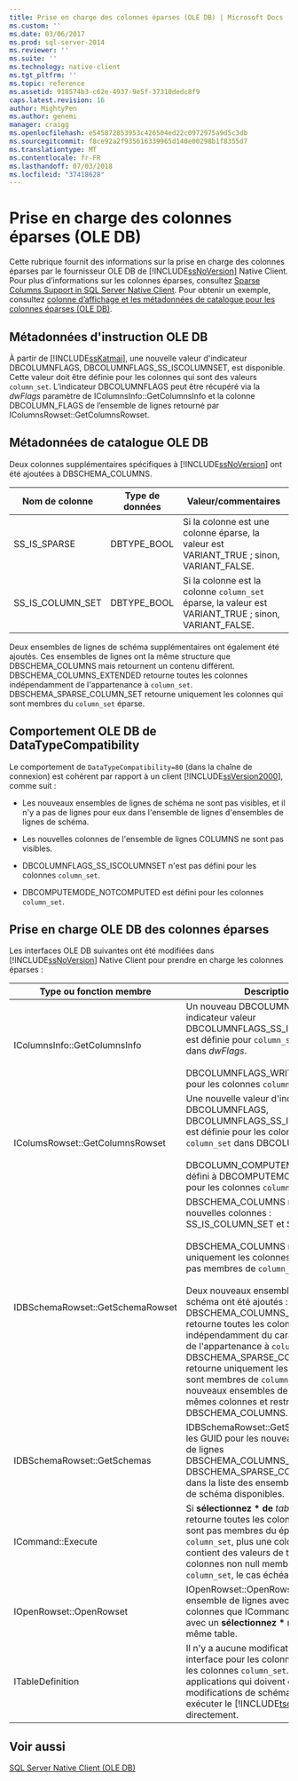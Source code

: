 ```yaml
---
title: Prise en charge des colonnes éparses (OLE DB) | Microsoft Docs
ms.custom: ''
ms.date: 03/06/2017
ms.prod: sql-server-2014
ms.reviewer: ''
ms.suite: ''
ms.technology: native-client
ms.tgt_pltfrm: ''
ms.topic: reference
ms.assetid: 918574b3-c62e-4937-9e5f-37310dedc8f9
caps.latest.revision: 16
author: MightyPen
ms.author: genemi
manager: craigg
ms.openlocfilehash: e545872853953c426504ed22c0972975a9d5c3db
ms.sourcegitcommit: f8ce92a2f935616339965d140e00298b1f8355d7
ms.translationtype: MT
ms.contentlocale: fr-FR
ms.lasthandoff: 07/03/2018
ms.locfileid: "37418628"
---
```

# <a name="sparse-columns-support-ole-db"></a>Prise en charge des colonnes éparses (OLE DB)
  Cette rubrique fournit des informations sur la prise en charge des colonnes éparses par le fournisseur OLE DB de [!INCLUDE[ssNoVersion](../../../includes/ssnoversion-md.md)] Native Client. Pour plus d’informations sur les colonnes éparses, consultez [Sparse Columns Support in SQL Server Native Client](../features/sparse-columns-support-in-sql-server-native-client.md). Pour obtenir un exemple, consultez [colonne d’affichage et les métadonnées de catalogue pour les colonnes éparses &#40;OLE DB&#41;](../../native-client-ole-db-how-to/display-column-and-catalog-metadata-for-sparse-columns-ole-db.md).  
  
## <a name="ole-db-statement-metadata"></a>Métadonnées d'instruction OLE DB  
 À partir de [!INCLUDE[ssKatmai](../../../includes/sskatmai-md.md)], une nouvelle valeur d'indicateur DBCOLUMNFLAGS, DBCOLUMNFLAGS_SS_ISCOLUMNSET, est disponible. Cette valeur doit être définie pour les colonnes qui sont des valeurs `column_set`. L’indicateur DBCOLUMNFLAGS peut être récupéré via la *dwFlags* paramètre de IColumnsInfo::GetColumnsInfo et la colonne DBCOLUMN_FLAGS de l’ensemble de lignes retourné par IColumnsRowset::GetColumnsRowset.  
  
## <a name="ole-db-catalog-metadata"></a>Métadonnées de catalogue OLE DB  
 Deux colonnes supplémentaires spécifiques à [!INCLUDE[ssNoVersion](../../../includes/ssnoversion-md.md)] ont été ajoutées à DBSCHEMA_COLUMNS.  
  
|Nom de colonne|Type de données|Valeur/commentaires|  
|-----------------|---------------|---------------------|  
|SS_IS_SPARSE|DBTYPE_BOOL|Si la colonne est une colonne éparse, la valeur est VARIANT_TRUE ; sinon, VARIANT_FALSE.|  
|SS_IS_COLUMN_SET|DBTYPE_BOOL|Si la colonne est la colonne `column_set` éparse, la valeur est VARIANT_TRUE ; sinon, VARIANT_FALSE.|  
  
 Deux ensembles de lignes de schéma supplémentaires ont également été ajoutés. Ces ensembles de lignes ont la même structure que DBSCHEMA_COLUMNS mais retournent un contenu différent. DBSCHEMA_COLUMNS_EXTENDED retourne toutes les colonnes indépendamment de l'appartenance à `column_set`. DBSCHEMA_SPARSE_COLUMN_SET retourne uniquement les colonnes qui sont membres du `column_set` éparse.  
  
## <a name="ole-db-datatypecompatibility-behavior"></a>Comportement OLE DB de DataTypeCompatibility  
 Le comportement de `DataTypeCompatibility=80` (dans la chaîne de connexion) est cohérent par rapport à un client [!INCLUDE[ssVersion2000](../../../includes/ssversion2000-md.md)], comme suit :  
  
-   Les nouveaux ensembles de lignes de schéma ne sont pas visibles, et il n'y a pas de lignes pour eux dans l'ensemble de lignes d'ensembles de lignes de schéma.  
  
-   Les nouvelles colonnes de l'ensemble de lignes COLUMNS ne sont pas visibles.  
  
-   DBCOLUMNFLAGS_SS_ISCOLUMNSET n'est pas défini pour les colonnes `column_set`.  
  
-   DBCOMPUTEMODE_NOTCOMPUTED est défini pour les colonnes `column_set`.  
  
## <a name="ole-db-support-for-sparse-columns"></a>Prise en charge OLE DB des colonnes éparses  
 Les interfaces OLE DB suivantes ont été modifiées dans [!INCLUDE[ssNoVersion](../../../includes/ssnoversion-md.md)] Native Client pour prendre en charge les colonnes éparses :  
  
|Type ou fonction membre|Description|  
|-----------------------------|-----------------|  
|IColumnsInfo::GetColumnsInfo|Un nouveau DBCOLUMNFLAGS indicateur valeur DBCOLUMNFLAGS_SS_ISCOLUMNSET est définie pour `column_set` colonnes dans *dwFlags*.<br /><br /> DBCOLUMNFLAGS_WRITE est défini pour les colonnes `column_set`.|  
|IColumsRowset::GetColumnsRowset|Une nouvelle valeur d'indicateur DBCOLUMNFLAGS, DBCOLUMNFLAGS_SS_ISCOLUMNSET, est définie pour les colonnes `column_set` dans DBCOLUMN_FLAGS.<br /><br /> DBCOLUMN_COMPUTEMODE est défini à DBCOMPUTEMODE_DYNAMIC pour les colonnes `column_set`.|  
|IDBSchemaRowset::GetSchemaRowset|DBSCHEMA_COLUMNS retourne deux nouvelles colonnes : SS_IS_COLUMN_SET et SS_IS_SPARSE.<br /><br /> DBSCHEMA_COLUMNS retourne uniquement les colonnes qui ne sont pas membres de `column_set`.<br /><br /> Deux nouveaux ensembles de lignes de schéma ont été ajoutés : DBSCHEMA_COLUMNS_EXTENDED retourne toutes les colonnes indépendamment du caractère éparse de l'appartenance à `column_set`. DBSCHEMA_SPARSE_COLUMN_SET retourne uniquement les colonnes qui sont membres de `column_set`. Ces nouveaux ensembles de lignes ont les mêmes colonnes et restrictions que DBSCHEMA_COLUMNS.|  
|IDBSchemaRowset::GetSchemas|IDBSchemaRowset::GetSchemas inclut les GUID pour les nouveaux ensembles de lignes DBSCHEMA_COLUMNS_EXTENDED et DBSCHEMA_SPARSE_COLUMN_SET dans la liste des ensembles de lignes de schéma disponibles.|  
|ICommand::Execute|Si **sélectionnez \* de** *table* est utilisé, il retourne toutes les colonnes qui ne sont pas membres du éparse `column_set`, plus une colonne XML qui contient des valeurs de toutes les colonnes non null membres d’éparse `column_set`, le cas échéant.|  
|IOpenRowset::OpenRowset|IOpenRowset::OpenRowset retourne un ensemble de lignes avec les mêmes colonnes que ICommand::Execute, avec un **sélectionnez \***  requête sur la même table.|  
|ITableDefinition|Il n'y a aucune modification de cette interface pour les colonnes éparses ou les colonnes `column_set`. Les applications qui doivent effectuer des modifications de schéma doivent exécuter le [!INCLUDE[tsql](../../../includes/tsql-md.md)] approprié directement.|  
  
## <a name="see-also"></a>Voir aussi  
 [SQL Server Native Client &#40;OLE DB&#41;](sql-server-native-client-ole-db.md)  
  
  
